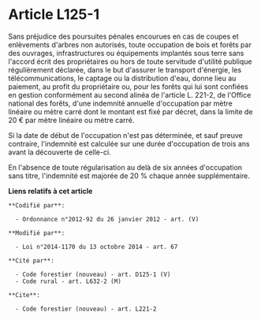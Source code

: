 # Article L125-1

Sans préjudice des poursuites pénales encourues en cas de coupes et enlèvements d'arbres non autorisés, toute occupation de
bois et forêts par des ouvrages, infrastructures ou équipements implantés sous terre sans l'accord écrit des propriétaires ou
hors de toute servitude d'utilité publique régulièrement déclarée, dans le but d'assurer le transport d'énergie, les
télécommunications, le captage ou la distribution d'eau, donne lieu au paiement, au profit du propriétaire ou, pour les
forêts qui lui sont confiées en gestion conformément au second alinéa de l'article L. 221-2, de l'Office national des forêts,
d'une indemnité annuelle d'occupation par mètre linéaire ou mètre carré dont le montant est fixé par décret, dans la limite
de 20 € par mètre linéaire ou mètre carré. 

Si la date de début de l'occupation n'est pas déterminée, et sauf preuve contraire, l'indemnité est calculée sur une durée
d'occupation de trois ans avant la découverte de celle-ci. 

En l'absence de toute régularisation au delà de six années d'occupation sans titre, l'indemnité est majorée de 20 % chaque
année supplémentaire.

**Liens relatifs à cet article**

	**Codifié par**:

	  - Ordonnance n°2012-92 du 26 janvier 2012 - art. (V)

	**Modifié par**:

	  - Loi n°2014-1170 du 13 octobre 2014 - art. 67

	**Cité par**:

	  - Code forestier (nouveau) - art. D125-1 (V)
	  - Code rural - art. L632-2 (M)

	**Cite**:

	  - Code forestier (nouveau) - art. L221-2
